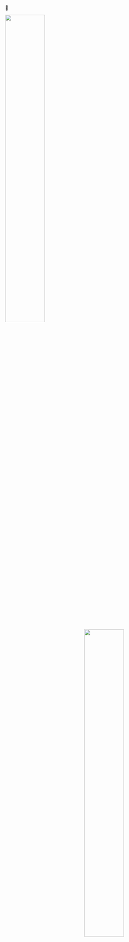 👋

<img align="left" width=50%
    src="https://github-readme-stats.vercel.app/api/top-langs/?username=lil-doudou&langs_count=10&layout=compact" />
<img align="right" width=50%
    src="https://github-readme-stats.vercel.app/api/top-langs/?username=lil-doudou" />
